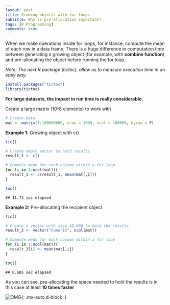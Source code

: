 ```yaml
---
layout: post
title: Growing objects with for loops
subtitle: Why is pre-allocation important?
tags: [R Programming]
comments: true
---
```


When we make operations inside for loops, for instance, compute the mean of each row in a data frame. There is a huge difference in computation time between generating a growing object (for example, with **combine function**) and pre-allocating the object before running the for loop.

*Note: The next R package (tictoc), allow us to measure execution time in an easy way.*

``` r
install.packages("tictoc")
library(tictoc)
```

**For large datasets, the impact in run time is really considerable.**

Create a large matrix (10^8 elements) to work with

``` r
# Create data
mat <- matrix(1:100000000, nrow = 1000, ncol = 100000, byrow = F)
```

**Example 1:** Growing object with c()

``` r
tic()

# Create empty vector to hold results
result_1 <- c()

# Compute mean for each column within a for loop
for (i in 1:ncol(mat)){
  result_1 <- c(result_1, mean(mat[,i]))
}

toc()
```

    ## 11.73 sec elapsed

**Example 2:** Pre-allocating the recipient object

``` r
tic()

# Create a vector with size 10.000 to hold the results
result_2 <- vector("numeric", ncol(mat))

# Compute mean for each column within a for loop
for (i in 1:ncol(mat)){
  result_2[i] <- mean(mat[,i])
}

toc()
```

    ## 0.685 sec elapsed

As you can see, pre-allocating the space needed to hold the results is
in this case at least **10 times faster**

![OMG](https://i.ytimg.com/vi/C_S5cXbXe-4/maxresdefault.jpg){: .mx-auto.d-block :}

